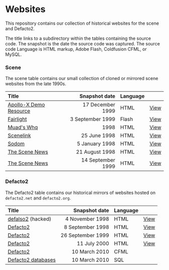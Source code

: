 # Websites

This repository contains our collection of historical websites for the scene and Defacto2.

The title links to a subdirectory within the tables containing the source code. 
The snapshot is the date the source code was captured. The source code Language is HTML markup, Adobe Flash, Coldfusion CFML, or MySQL.

### Scene

The scene table contains our small collection of cloned or mirrored scene websites from the late 1990s.

| Title | Snapshot date | Language |  |
| :---         |     ---:      |  :--- | :--- |
| [Apollo-X Demo Resource](https://github.com/Defacto2/websites/tree/main/apollo-x-1999) | 17 December 1999 | HTML | [View](http://defacto2.net/wayback/apollo-x-demo-resources-1999-december-17/index.htm) |
| [Fairlight](https://github.com/Defacto2/websites/tree/main/fairlight-1999) | 3 September 1999 | Flash | [View](https://www.defacto2.net/wayback/fairlight-from-1999-september-3/) |
| [Muad's Whq](https://github.com/Defacto2/websites/tree/main/mauds-whq-1998) | 1998 | HTML | [View](http://defacto2.net/wayback/mauds-whq-from-1998-march-27/index.html) |
| [Scenelink](https://github.com/Defacto2/websites/tree/main/scenelink-1998) | 25 June 1998 | HTML | [View](http://defacto2.net/wayback/scenelink-from-1998-june-25/index.html) |
| [Sodom](https://github.com/Defacto2/websites/tree/main/sodom-1998) | 5 January 1998 | HTML | [View](http://defacto2.net/wayback/sodom-from-1998-january-5/index.html) |
| [The Scene News](https://github.com/Defacto2/websites/tree/main/the-scene-news-1998) | 21 August 1998 | HTML | [View](http://defacto2.net/wayback/the-scene-news-from-1998-august-21/news.html) |
| [The Scene News](https://github.com/Defacto2/websites/tree/main/the-scene-news-1999) | 14 September 1999 | HTML | [View](http://defacto2.net/wayback/defacto2-from-1999-september-26/index.html) |

### Defacto2

The Defacto2 table contains our historical mirrors of websites hosted on `defacto2.net` and `defacto2.org`.

| Title | Snapshot date | Language |  |
| :---         |     ---:      |  :--- | :--- |
| [defalso2](https://github.com/Defacto2/websites/tree/main/defacto2-1998-hacked) (hacked) | 4 November 1998 | HTML | [View](http://defacto2.net/wayback/defacto2-hacked-from-1998-november-4/index.html) |
| [Defacto2](https://github.com/Defacto2/websites/tree/main/defacto2-1998) | 8 September 1998 | HTML | [View](http://defacto2.net/wayback/defacto2-from-1998-september-8/index.html) |
| [Defacto2](https://github.com/Defacto2/websites/tree/main/defacto2-1999) | 26 September 1999 | HTML | [View](http://defacto2.net/wayback/defacto2-from-1999-september-26/index.html)
| [Defacto2](https://github.com/Defacto2/websites/tree/main/defacto2-2000) | 11 July 2000 | HTML | [View](http://defacto2.net/wayback/defacto2-from-2000-july-11/index.html)
| [Defacto2](https://github.com/Defacto2/websites/tree/main/defacto2-2010) | 10 March 2010 | CFML | |
| [Defacto2 databases](https://github.com/Defacto2/websites/tree/main/defacto2-2010-database) | 10 March 2010 | SQL | |
